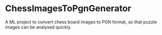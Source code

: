 # ChessImagesToPgnGenerator
A ML project to convert chess board images to PGN format, so that puzzle images can be analysed quickly.
